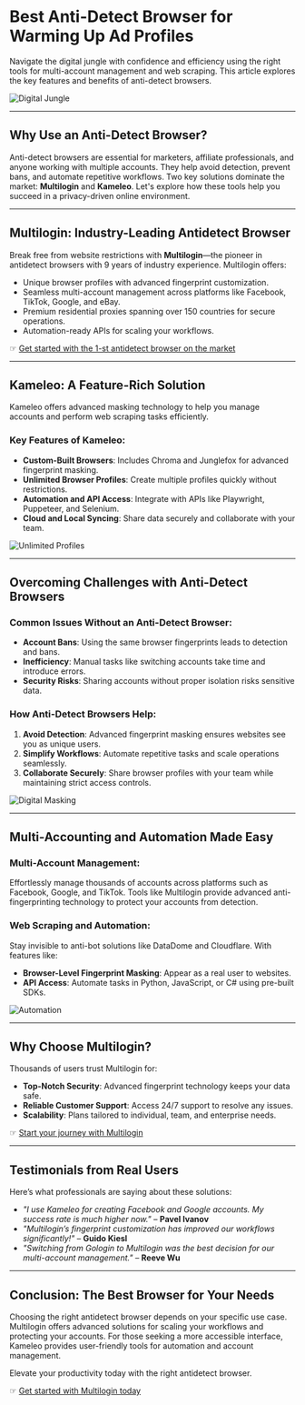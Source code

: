 # Best Anti-Detect Browser for Warming Up Ad Profiles

Navigate the digital jungle with confidence and efficiency using the right tools for multi-account management and web scraping. This article explores the key features and benefits of anti-detect browsers.

![Digital Jungle](https://cdn.prod.website-files.com/66f97d3f59926521fc448e11/66fa84b5d2b06092ec3fc6fa_background_hero_00.svg)

---

## Why Use an Anti-Detect Browser?

Anti-detect browsers are essential for marketers, affiliate professionals, and anyone working with multiple accounts. They help avoid detection, prevent bans, and automate repetitive workflows. Two key solutions dominate the market: **Multilogin** and **Kameleo**. Let's explore how these tools help you succeed in a privacy-driven online environment.

---

## Multilogin: Industry-Leading Antidetect Browser

Break free from website restrictions with **Multilogin**—the pioneer in antidetect browsers with 9 years of industry experience. Multilogin offers:

- Unique browser profiles with advanced fingerprint customization.
- Seamless multi-account management across platforms like Facebook, TikTok, Google, and eBay.
- Premium residential proxies spanning over 150 countries for secure operations.
- Automation-ready APIs for scaling your workflows.

☞ [Get started with the 1-st antidetect browser on the market](https://bit.ly/multIlogin)

---

## Kameleo: A Feature-Rich Solution

Kameleo offers advanced masking technology to help you manage accounts and perform web scraping tasks efficiently.

### Key Features of Kameleo:

- **Custom-Built Browsers**: Includes Chroma and Junglefox for advanced fingerprint masking.
- **Unlimited Browser Profiles**: Create multiple profiles quickly without restrictions.
- **Automation and API Access**: Integrate with APIs like Playwright, Puppeteer, and Selenium.
- **Cloud and Local Syncing**: Share data securely and collaborate with your team.

![Unlimited Profiles](https://cdn.prod.website-files.com/66f97d3f59926521fc448e11/66fa972c82f60dd8f8ce6cb8_unlimited_browser_profile.svg)

---

## Overcoming Challenges with Anti-Detect Browsers

### Common Issues Without an Anti-Detect Browser:

- **Account Bans**: Using the same browser fingerprints leads to detection and bans.
- **Inefficiency**: Manual tasks like switching accounts take time and introduce errors.
- **Security Risks**: Sharing accounts without proper isolation risks sensitive data.

### How Anti-Detect Browsers Help:

1. **Avoid Detection**: Advanced fingerprint masking ensures websites see you as unique users.
2. **Simplify Workflows**: Automate repetitive tasks and scale operations seamlessly.
3. **Collaborate Securely**: Share browser profiles with your team while maintaining strict access controls.

![Digital Masking](https://cdn.prod.website-files.com/66f97d3f59926521fc448e11/66faa49f02abd076dca06d6f_dijital_jungle.svg)

---

## Multi-Accounting and Automation Made Easy

### Multi-Account Management:

Effortlessly manage thousands of accounts across platforms such as Facebook, Google, and TikTok. Tools like Multilogin provide advanced anti-fingerprinting technology to protect your accounts from detection.

### Web Scraping and Automation:

Stay invisible to anti-bot solutions like DataDome and Cloudflare. With features like:

- **Browser-Level Fingerprint Masking**: Appear as a real user to websites.
- **API Access**: Automate tasks in Python, JavaScript, or C# using pre-built SDKs.

![Automation](https://cdn.prod.website-files.com/66f97d3f59926521fc448e11/66fb8ea46c3cf0de9092edf9_Kameleo_leaves.png)

---

## Why Choose Multilogin?

Thousands of users trust Multilogin for:

- **Top-Notch Security**: Advanced fingerprint technology keeps your data safe.
- **Reliable Customer Support**: Access 24/7 support to resolve any issues.
- **Scalability**: Plans tailored to individual, team, and enterprise needs.

☞ [Start your journey with Multilogin](https://bit.ly/multIlogin)

---

## Testimonials from Real Users

Here’s what professionals are saying about these solutions:

- *"I use Kameleo for creating Facebook and Google accounts. My success rate is much higher now."* – **Pavel Ivanov**
- *"Multilogin’s fingerprint customization has improved our workflows significantly!"* – **Guido Kiesl**
- *"Switching from Gologin to Multilogin was the best decision for our multi-account management."* – **Reeve Wu**

---

## Conclusion: The Best Browser for Your Needs

Choosing the right antidetect browser depends on your specific use case. Multilogin offers advanced solutions for scaling your workflows and protecting your accounts. For those seeking a more accessible interface, Kameleo provides user-friendly tools for automation and account management.

Elevate your productivity today with the right antidetect browser.

☞ [Get started with Multilogin today](https://bit.ly/multIlogin)
